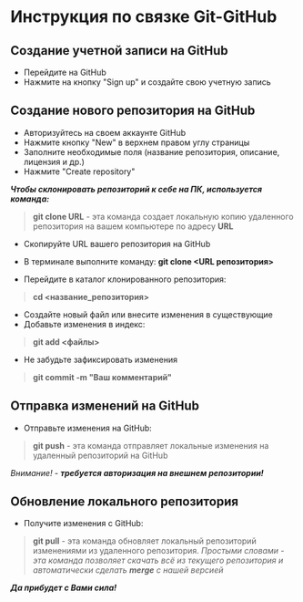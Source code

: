 # Инструкция по связке Git-GitHub

## Создание учетной записи на GitHub
* Перейдите на GitHub
* Нажмите на кнопку "Sign up" и создайте свою учетную запись

## Создание нового репозитория на GitHub
* Авторизуйтесь на своем аккаунте GitHub
* Нажмите кнопку "New" в верхнем правом углу страницы
* Заполните необходимые поля (название репозитория, описание, лицензия и др.)
* Нажмите "Create repository"

 ***Чтобы склонировать репозиторий к себе на ПК, используется команда:***

> **git clone URL** -  эта команда создает локальную копию удаленного репозитория на вашем компьютере по адресу **URL**

* Скопируйте URL вашего репозитория на GitHub
* В терминале выполните команду: **git clone <URL репозитория>**

* Перейдите в каталог клонированного репозитория:
> **cd <название_репозитория>**

* Создайте новый файл или внесите изменения в существующие
* Добавьте изменения в индекс:
> **git add <файлы>**

* Не забудьте зафиксировать изменения
> **git commit -m "Ваш комментарий"**

## Отправка изменений на GitHub
* Отправьте изменения на GitHub:
> **git push**  - эта команда отправляет локальные изменения на удаленный репозиторий на GitHub

*Внимание! - ***требуется авторизация на внешнем репозитории!****

## Обновление локального репозитория
* Получите изменения с GitHub:

> **git pull** - эта команда обновляет локальный репозиторий изменениями из удаленного репозитория.
*Простыми словами - эта команда позволяет скачать всё из текущего репозитория и автоматически сделать **merge** с нашей версией*

***Да прибудет с Вами сила!***
